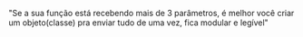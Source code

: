 "Se a sua função está recebendo mais de 3 parâmetros, é melhor você criar um objeto(classe) pra enviar tudo de uma vez, fica modular e legível"